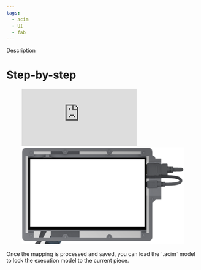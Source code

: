 ```yaml
---
tags:
  - acim
  - UI
  - fab
---
```


Description

# Step-by-step

<!-- Load acim model (UI interface to select acim navigation) -->
<div class="sevinch-display-tutorial" markdown>
<figure markdown>
<div class="video-container">
    <iframe 
        src="https://player.vimeo.com/video/1065784971?h=5fdbc36df8&amp;badge=1&amp;autopause=0&amp;player_id=0&amp;app_id=58479&amp;title=1&amp;byline=0&amp;portrait=0"
        frameborder="0" 
        allow="autoplay; fullscreen; picture-in-picture" 
        allowfullscreen>
    </iframe>
    <img 
        src="https://github.com/ibois-epfl/augmented-carpentry/blob/main/docs/assets/images/frame-overlay.png?raw=true"
        class="frame-overlay"
    />
</div>
</figure>
<div class="description" markdown>
Once the mapping is processed and saved, you can load the `.acim` model to lock the execution model to the current piece.
</div>
</div>
